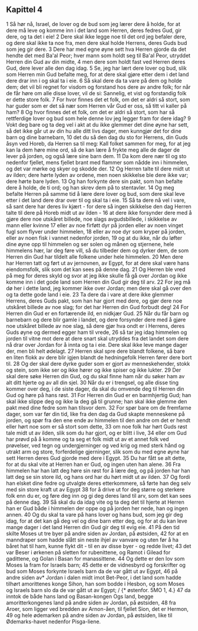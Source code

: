 ## Kapittel 4

1 Så hør nå, Israel, de lover og de bud som jeg lærer dere å holde, for at dere må leve og komme inn i det land som Herren, deres fedres Gud, gir dere, og ta det i eie!
2 Dere skal ikke legge noe til det ord jeg befaler dere, og dere skal ikke ta noe fra, men dere skal holde Herrens, deres Guds bud som jeg gir dere.
3 Dere har med egne øyne sett hva Herren gjorde da det hendte det med Ba'al Peor; hver mann som holdt seg til Ba'al Peor, utryddet Herren din Gud av din midte,
4 men dere som holdt fast ved Herren deres Gud, dere lever alle den dag idag.
5 Se, jeg har lært dere lover og bud, slik som Herren min Gud befalte meg, for at dere skal gjøre etter dem i det land dere drar inn i og skal ta i eie.
6 Så skal dere da ta vare på dem og holde dem; det vil bli regnet for visdom og forstand hos dere av andre folk; for når de får høre om alle disse lover, vil de si: Sannelig, et vist og forstandig folk er dette store folk.
7 For hvor finnes det et folk, om det er aldri så stort, som har guder som er det så nær som Herren vår Gud er oss, så titt vi kaller på ham?
8 Og hvor finnes det et folk, om det er aldri så stort, som har så rettferdige lover og bud som hele denne lov jeg legger fram for dere idag?
9 Vokt deg bare og ta deg vel i akt at du ikke glemmer det dine øyne har sett, så det ikke går ut av din hu alle ditt livs dager, men kunngjør det for dine barn og dine barnebarn,
10 det du så den dag du sto for Herrens, din Guds åsyn ved Horeb, da Herren sa til meg: Kall folket sammen for meg, for at jeg kan la dem høre mine ord, så de kan lære å frykte meg alle de dager de lever på jorden, og også lære sine barn dem.
11 Da kom dere nær til og sto nedenfor fjellet, mens fjellet brant med flammer som nådde inn i himmelen, og det var mørke og skyer og skodde der.
12 Og Herren talte til dere midt ut av ilden; dere hørte lyden av ordene, men noen skikkelse ble dere ikke var; dere hørte bare lyden.
13 Og han forkynte dere sin pakt, som han befalte dere å holde, de ti ord; og han skrev dem på to stentavler.
14 Og meg befalte Herren på samme tid å lære dere lover og bud, som dere skal leve etter i det land dere drar over til og skal ta i eie.
15 Så ta dere nå vel i vare, så sant dere har deres liv kjært - for dere så ingen skikkelse den dag Herren talte til dere på Horeb midt ut av ilden -
16 at dere ikke forsynder dere med å gjøre dere noe utskåret billede, noe slags avgudsbillede, i skikkelse av mann eller kvinne
17 eller av noe firføtt dyr på jorden eller av noen vinget fugl som flyver under himmelen,
18 eller av noe dyr som kryper på jorden, eller av noen fisk i vannet nedenfor jorden,
19 og at du ikke, når du løfter dine øyne opp til himmelen og ser solen og månen og stjernene, hele himmelens hær, lar deg føre vill, så du tilbeder dem og dyrker dem, de som Herren din Gud har tildelt alle folkene under hele himmelen.
20 Men dere har Herren tatt og ført ut av jernovnen, av Egypt, for at dere skal være hans eiendomsfolk, slik som det kan sees på denne dag.
21 Og Herren ble vred på meg for deres skyld og svor at jeg ikke skulle få gå over Jordan og ikke komme inn i det gode land som Herren din Gud gir deg til arv.
22 For jeg må dø her i dette land, jeg kommer ikke over Jordan; men dere skal gå over den og ta dette gode land i eie.
23 Ta dere da i vare at dere ikke glemmer Herrens, deres Guds pakt, som han har gjort med dere, og gjør dere noe utskåret billede av noe slag; for det har Herren din Gud forbudt deg!
24 For Herren din Gud er en fortærende ild, en nidkjær Gud.
25 Når du får barn og barnebarn og dere blir gamle i landet, og dere forsynder dere med å gjøre noe utskåret billede av noe slag, så dere gjør hva ondt er i Herrens, deres Guds øyne og dermed egger ham til vrede,
26 så tar jeg idag himmelen og jorden til vitne mot dere at dere snart skal utryddes fra det landet som dere nå drar over Jordan for å innta og ta i eie. Dere skal ikke leve mange dager der, men bli helt ødelagt.
27 Herren skal spre dere blandt folkene, så bare en liten flokk av dere blir igjen blandt de hedningefolk Herren fører dere bort til.
28 Og der skal dere dyrke guder som er gjort av menneskehender, stokk og stein, som ikke ser og ikke hører og ikke spiser og ikke lukter.
29 Der skal dere søke Herren din Gud, og du skal finne ham når du søker ham av alt ditt hjerte og av all din sjel.
30 Når du er i trengsel, og alle disse ting kommer over deg, i de siste dager, da skal du omvende deg til Herren din Gud og høre på hans røst.
31 For Herren din Gud er en barmhjertig Gud; han skal ikke slippe deg og ikke la deg gå til grunne; han skal ikke glemme den pakt med dine fedre som han tilsvor dem.
32 For spør bare om de fremfarne dager, som var før din tid, like fra den dag da Gud skapte menneskene på jorden, og spør fra den ene ende av himmelen til den andre om det er hendt eller hørt noe som er så stort som dette,
33 om noe folk har hørt Guds røst tale midt ut av ilden, slik som du har gjort, og er blitt i live,
34 eller om Gud har prøvd på å komme og ta seg et folk midt ut av et annet folk ved prøvelser, ved tegn og undergjerninger og ved krig og med sterk hånd og utrakt arm og store, forferdelige gjerninger, slik som du med egne øyne har sett Herren deres Gud gjorde med dere i Egypt.
35 Du har fått se alt dette, for at du skal vite at Herren han er Gud, og ingen uten han alene.
36 Fra himmelen har han latt deg høre sin røst for å lære deg, og på jorden har han latt deg se sin store ild, og hans ord har du hørt midt ut av ilden.
37 Og fordi han elsket dine fedre og utvalgte deres etterkommere, så førte han deg selv med sin store kraft ut av Egypt
38 for å drive ut for deg større og sterkere folk enn du er, og føre deg inn og gi deg deres land til arv, som det kan sees på denne dag.
39 Så skal du da idag vite og ta deg det til hjerte at Herren han er Gud både i himmelen der oppe og på jorden her nede, han og ingen annen.
40 Og du skal ta vare på hans lover og hans bud, som jeg gir deg idag, for at det kan gå deg vel og dine barn etter deg, og for at du kan leve mange dager i det land Herren din Gud gir deg til evig eie.
41 På den tid skilte Moses ut tre byer på andre siden av Jordan, på østsiden,
42 for at en manndraper som hadde slått sin neste ihjel av vanvare og uten før å ha båret hat til ham, kunne flykt dit - til en av disse byer - og redde livet;
43 det var Beser i ørkenen på sletten for rubenittene, og Ramot i Gilead for gadittene, og Golan i Basan for manassittene.
44 Og dette er den lov som Moses la fram for Israels barn;
45 dette er de vidnesbyrd og forskrifter og bud som Moses forkynte Israels barn da de var gått ut av Egypt,
46 på andre siden av* Jordan i dalen midt imot Bet-Peor, i det land som hadde tilhørt amorittenes konge Sihon, han som bodde i Hesbon, og som Moses og Israels barn slo da de var gått ut av Egypt; / {* østenfor. 5MO 1, 4.}
47 da inntok de både hans land og Basan-kongen Ogs land, begge amoritterkongenes land på andre siden av Jordan, på østsiden,
48 fra Aroer, som ligger ved bredden av Arnon-åen, til fjellet Sion, det er Hermon,
49 og hele ødemarken på andre siden av Jordan, på østsiden, like til Ødemarks-havet nedenfor Pisga-liene.
